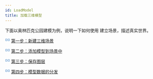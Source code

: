 ```yaml
---
id: LoadModel
title: 加载三维模型  
---  
```

下面以奥林匹克公园建模为例，说明一下如何使用 建立场景，描述真实世界。

![](../../img/smalltitle.png) [第一步：新建三维场景](Step1_NewScene.html)

![](../../img/smalltitle.png) [第二步：添加模型到场景中](Step2_AddModel.html)

![](../../img/smalltitle.png) [第三步：保存图层](Step3_SaveLayer.html)

![](../../img/smalltitle.png) [第四步：模型数据的分发](Step4_DistributeModel.html)
